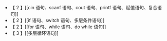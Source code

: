 - 【 2 】[[cin 语句、scanf 语句、cout 语句、printf 语句、赋值语句、复合语句]]
- 【 2 】[[if 语句、switch 语句、多层条件语句]]
- 【 2 】[[for 语句、while 语句、do while 语句]]
- 【 3 】[[多层循环语句]]